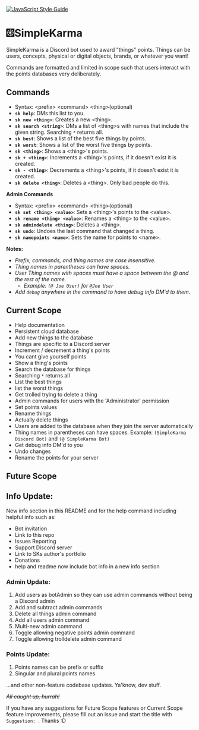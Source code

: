 [![JavaScript Style Guide](https://img.shields.io/badge/code_style-standard-brightgreen.svg)](https://standardjs.com)

# <img src="simpleKarma.png" alt="" width="22"/>SimpleKarma

SimpleKarma is a Discord bot used to award "things" points. Things can be users, concepts, physical or digital objects, brands, or whatever you want!

Commands are formatted and limited in scope such that users interact with the points databases very deliberately.

## Commands
- Syntax: \<prefix\> \<command\> \<thing\>(optional)
- **`sk help`**: DMs this list to you.
- **`sk new <thing>`**: Creates a new \<thing\>.
- **`sk search <string>`**: DMs a list of \<thing\>s with names that include the given string. Searching `*` returns all.
- **`sk best`**: Shows a list of the best five things by points.
- **`sk worst`**: Shows a list of the worst five things by points.
- **`sk <thing>`**: Shows a \<thing\>'s points.
- **`sk + <thing>`**: Increments a \<thing\>'s points, if it doesn't exist it is created.
- **`sk - <thing>`**: Decrements a \<thing\>'s points, if it doesn't exist it is created.
- **`sk delete <thing>`**: Deletes a \<thing\>. Only bad people do this.

**Admin Commands**
- Syntax: \<prefix\> \<command\> \<thing\>(optional)
- **`sk set <thing> <value>`**: Sets a \<thing\>'s points to the \<value\>.
- **`sk rename <thing> <value>`**: Renames a \<thing\> to the \<value\>.
- **`sk admindelete <thing>`**: Deletes a \<thing\>.
- **`sk undo`**: Undoes the last command that changed a thing.
- **`sk namepoints <name>`**: Sets the name for points to \<name\>.

**Notes:**
- *Prefix, commands, and thing names are case insensitive.*
- *Thing names in parentheses can have spaces.*
- *User Thing names with spaces must have a space between the @ and the rest of the name.*
  - *Example: `(@ Joe User)` for `@Joe User`*
- *Add `debug` anywhere in the command to have debug info DM'd to them.*

## Current Scope
- Help documentation
- Persistent cloud database
- Add new things to the database
- Things are specific to a Discord server
- Increment / decrement a thing's points
- You cant give yourself points
- Show a thing's points
- Search the database for things
- Searching `*` returns all
- List the best things
- list the worst things
- Get trolled trying to delete a thing
- Admin commands for users with the 'Administrator' permission
- Set points values
- Rename things
- Actually delete things
- Users are added to the database when they join the server automatically
- Thing names in parentheses can have spaces. Example: `(SimpleKarma Discord Bot)` and `(@ SimpleKarma Bot)`
- Get debug info DM'd to you
- Undo changes
- Rename the points for your server

## Future Scope

## Info Update:
New info section in this README and for the help command including helpful info such as:
- Bot invitation
- Link to this repo
- Issues Reporting
- Support Discord server
- Link to SKs author's portfolio
- Donations
- help and readme now include bot info in a new info section

### Admin Update:
1. Add users as botAdmin so they can use admin commands without being a Discord admin
2. Add <value> and subtract <value> admin commands
3. Delete all things admin command
4. Add all users admin command
5. Multi-new admin command
6. Toggle allowing negative points admin command
7. Toggle allowing trolldelete admin command

### Points Update:
1. Points names can be prefix or suffix
2. Singular and plural points names

...and other non-feature codebase updates. Ya'know, dev stuff.

~~*All caught up, hurrah!*~~

If you have any suggestions for Future Scope features or Current Scope feature improvements, please fill out an issue and start the title with `Suggestion: `. Thanks :D